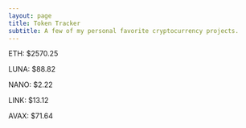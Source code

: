 ```yaml
---
layout: page
title: Token Tracker
subtitle: A few of my personal favorite cryptocurrency projects.
---
```


<!--BEGINCRYPTOINPUT-->
ETH: $2570.25

LUNA: $88.82

NANO: $2.22

LINK: $13.12

AVAX: $71.64

<!--ENDCRYPTOINPUT-->
